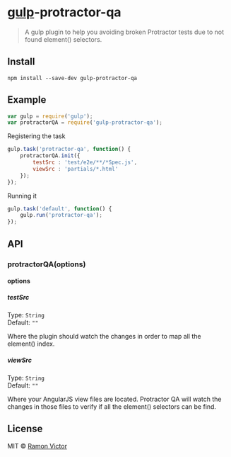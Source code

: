 # [gulp](http://gulpjs.com)-protractor-qa

> A gulp plugin to help you avoiding broken Protractor tests due to not found element() selectors.


## Install

```
npm install --save-dev gulp-protractor-qa
```


## Example

```js
var gulp = require('gulp');
var protractorQA = require('gulp-protractor-qa');
```

Registering the task
```js
gulp.task('protractor-qa', function() {
    protractorQA.init({
        testSrc : 'test/e2e/**/*Spec.js',
        viewSrc : 'partials/*.html'
    });
});
```

Running it
```js
gulp.task('default', function() {   
    gulp.run('protractor-qa');
});
```


## API

### protractorQA(options)

#### options

##### testSrc

Type: `String`  
Default: `""`

Where the plugin should watch the changes in order to map all the element() index.

##### viewSrc

Type: `String`  
Default: `""`

Where your AngularJS view files are located. Protractor QA will watch the changes in those files to verify if all the element() selectors can be find.


## License

MIT © [Ramon Victor](https://github.com/ramonvictor)
